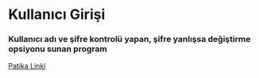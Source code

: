 # Kullanıcı Girişi

### Kullanıcı adı ve şifre kontrolü yapan, şifre yanlışsa değiştirme opsiyonu sunan program

[Patika Linki](https://app.patika.dev/courses/backend-bootcamp-hazirlik-programi-3hafta/pratik-login-1)
